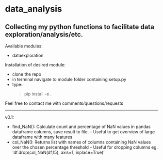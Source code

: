# data_analysis
Collecting my python functions to facilitate data exploration/analysis/etc.
---------------

Available modules: 
* dataexploration

Installation of desired module:  
- clone the repo
- in terminal navigate to module folder containing setup.py
- type:  
  > pip install -e .

Feel free to contact me with comments/questions/requests

----------------
v0.1:  
- find_NaN(): Calculate count and percentage of NaN values in pandas dataframe columns, save result to file. - Useful to get overview of large dataframe with many features
- col_NaN(): Returns list with names of columns containing NaN values over the chosen percentage threshold - Useful for dropping columns eg. 'df.drop(col_NaN(df,15), axis=1, inplace=True)' 
